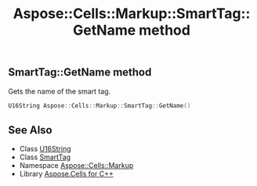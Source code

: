 ﻿---
title: Aspose::Cells::Markup::SmartTag::GetName method
linktitle: GetName
second_title: Aspose.Cells for C++ API Reference
description: 'Aspose::Cells::Markup::SmartTag::GetName method. Gets the name of the smart tag in C++.'
type: docs
weight: 1100
url: /cpp/aspose.cells.markup/smarttag/getname/
---
## SmartTag::GetName method


Gets the name of the smart tag.

```cpp
U16String Aspose::Cells::Markup::SmartTag::GetName()
```

## See Also

* Class [U16String](../../../aspose.cells/u16string/)
* Class [SmartTag](../)
* Namespace [Aspose::Cells::Markup](../../)
* Library [Aspose.Cells for C++](../../../)
